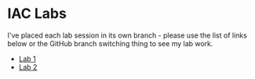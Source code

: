 # IAC Labs

I've placed each lab session in its own branch - please use the list of links below or the GitHub branch switching thing to see my lab work.

- [Lab 1](https://github.com/georgerob801/eie-y2-iac-labs/tree/lab1)
- [Lab 2](https://github.com/georgerob801/eie-y2-iac-labs/tree/lab2)